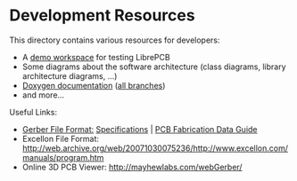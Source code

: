 # Development Resources

This directory contains various resources for developers:

- A [demo workspace](https://github.com/LibrePCB/demo-workspace) for testing LibrePCB
- Some diagrams about the software architecture (class diagrams, library architecture diagrams, ...)
- [Doxygen documentation](https://doxygen.librepcb.org/)
  ([all branches](https://doxygen.librepcb.org/_branches/))
- and more...


Useful Links:

- [Gerber File Format:](https://www.ucamco.com/en/guest/downloads) [Specifications](https://www.ucamco.com/files/downloads/file/81/the_gerber_file_format_specification.pdf) | [PCB Fabrication Data Guide](https://www.ucamco.com/files/downloads/file/130/pcb%20fabrication%20data%20-%20a%20guide.pdf)
- Excellon File Format: http://web.archive.org/web/20071030075236/http://www.excellon.com/manuals/program.htm
- Online 3D PCB Viewer: http://mayhewlabs.com/webGerber/
